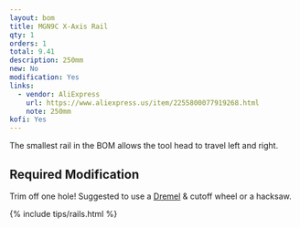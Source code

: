 ```yaml
---
layout: bom
title: MGN9C X-Axis Rail
qty: 1
orders: 1
total: 9.41
description: 250mm
new: No
modification: Yes
links:
  - vendor: AliExpress
    url: https://www.aliexpress.us/item/2255800077919268.html
    note: 250mm
kofi: Yes
---
```


The smallest rail in the BOM allows the tool head to travel left and right.

## Required Modification

Trim off one hole! Suggested to use a [Dremel](https://www.amazon.com/dp/B0D2D28FSV?&tag=lemontron-20) & cutoff wheel or
a hacksaw.

{% include tips/rails.html %}
